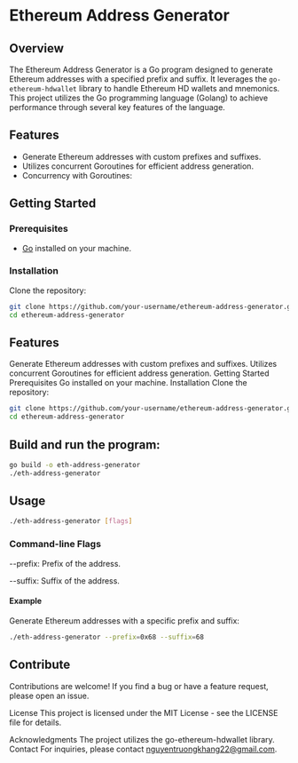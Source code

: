 # Ethereum Address Generator

## Overview

The Ethereum Address Generator is a Go program designed to generate Ethereum addresses with a specified prefix and suffix. It leverages the `go-ethereum-hdwallet` library to handle Ethereum HD wallets and mnemonics. This project utilizes the Go programming language (Golang) to achieve performance through several key features of the language.

## Features

- Generate Ethereum addresses with custom prefixes and suffixes.
- Utilizes concurrent Goroutines for efficient address generation.
- Concurrency with Goroutines:

## Getting Started

### Prerequisites

- [Go](https://golang.org/dl/) installed on your machine.

### Installation

Clone the repository:

```bash
git clone https://github.com/your-username/ethereum-address-generator.git
cd ethereum-address-generator
```

## Features

Generate Ethereum addresses with custom prefixes and suffixes.
Utilizes concurrent Goroutines for efficient address generation.
Getting Started
Prerequisites
Go installed on your machine.
Installation
Clone the repository:

```bash
git clone https://github.com/your-username/ethereum-address-generator.git
cd ethereum-address-generator
```

## Build and run the program:

```bash
go build -o eth-address-generator
./eth-address-generator
```

## Usage

```bash
./eth-address-generator [flags]
```

### Command-line Flags

--prefix: Prefix of the address.

--suffix: Suffix of the address.

#### Example

Generate Ethereum addresses with a specific prefix and suffix:

```bash
./eth-address-generator --prefix=0x68 --suffix=68
```

## Contribute

Contributions are welcome! If you find a bug or have a feature request, please open an issue.

License
This project is licensed under the MIT License - see the LICENSE file for details.

Acknowledgments
The project utilizes the go-ethereum-hdwallet library.
Contact
For inquiries, please contact nguyentruongkhang22@gmail.com.
